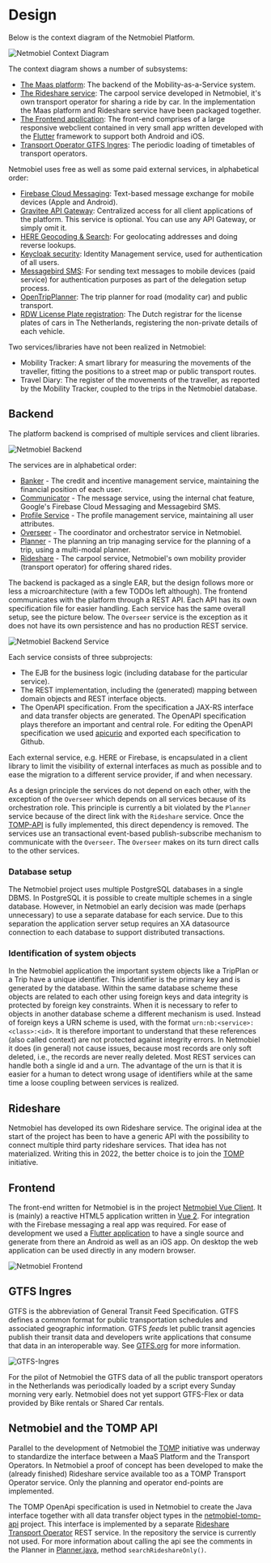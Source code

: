 # Design

Below is the context diagram of the Netmobiel Platform.

![Netmobiel Context Diagram](Netmobiel-Context-Diagram.png)

The context diagram shows a number of subsystems:
* [The Maas platform](#backend): The backend of the Mobility-as-a-Service system.
* [The Rideshare service](#rideshare): The carpool service developed in Netmobiel, it's own transport operator for sharing a ride by car. In the implementation the Maas platform and Rideshare service have been packaged together.
* [The Frontend application](#frontend): The front-end comprises of a large responsive webclient contained in very small app written developed with the [Flutter](https://flutter.dev/) framework to support both Android and iOS.
* [Transport Operator GTFS Ingres](#gtfs-ingres): The periodic loading of timetables of transport operators.

Netmobiel uses free as well as some paid external services, in alphabetical order:
* [Firebase Cloud Messaging](https://firebase.google.com/products/cloud-messaging): Text-based message exchange for mobile devices (Apple and Android).
* [Gravitee API Gateway](https://ww.gravitee.io): Centralized access for all client applications of the platform. This service is optional. You can use any API Gateway, or simply omit it.
* [HERE Geocoding & Search](https://www.here.com/platform/geocoding): For geolocating addresses and doing reverse lookups.
* [Keycloak security](https://www.keycloak.org): Identity Management service, used for authentication of all users.
* [Messagebird SMS](https://messagebird.com/): For sending text messages to mobile devices (paid service) for authentication purposes as part of the delegation setup process.
* [OpenTripPlanner](https://www.opentripplanner.org/): The trip planner for road (modality car) and public transport.
* [RDW License Plate registration](https://opendata.rdw.nl/browse?category=Voertuigen&provenance=official): The Dutch registrar for the license plates of cars in The Netherlands, registering the non-private details of each vehicle.

Two services/libraries have not been realized in Netmobiel:
* Mobility Tracker: A smart library for measuring the movements of the traveller, fitting the positions to a street map or public transport routes.
* Travel Diary: The register of the movements of the traveller, as reported by the Mobility Tracker, coupled to the trips in the Netmobiel database.

## Backend
The platform backend is comprised of multiple services and client libraries. 

![Netmobiel Backend](Netmobiel-Backend.png)

The services are in alphabetical order:
* [Banker](../netmobiel-banker-ejb/doc/design.md) - The credit and incentive management service, maintaining the financial position of each user.
* [Communicator](../netmobiel-communicator-ejb/doc/design.md) - The message service, using the internal chat feature, Google's Firebase Cloud Messaging and Messagebird SMS.
* [Profile Service](../netmobiel-profile-ejb/doc/design.md) - The profile management service, maintaining all user attributes.
* [Overseer](../netmobiel-overseer-ejb/doc/design.md) - The coordinator and orchestrator service in Netmobiel.
* [Planner](../netmobiel-planner-ejb/doc/design.md) - The planning an trip managing service for the planning of a trip, using a multi-modal planner.
* [Rideshare](../netmobiel-rideshare-ejb/doc/design.md) - The carpool service, Netmobiel's own mobility provider (transport operator) for offering shared rides.

The backend is packaged as a single EAR, but the design follows more or less a microarchitecture (with a few TODOs left although). The frontend communicates with the platform through a REST API. Each API has its own specification file for easier handling. Each service has the same overall setup, see the picture below. The `Overseer` service is the exception as it does not have its own persistence and has no production REST service.

![Netmobiel Backend Service](Netmobiel-Backend-Service.png) 

Each service consists of three subprojects: 
 * The EJB for the business logic (including database for the particular service).
 * The REST implementation, including the (generated) mapping between domain objects and REST interface objects.
 * The OpenAPI specification. From the specification a JAX-RS interface and data transfer objects are generated. The OpenAPI specification plays therefore an important and central role.
   For editing the OpenAPI specification we used [apicurio](https://www.apicur.io/studio/) and exported each specification to Github.
 
Each external service, e.g. HERE or Firebase, is encapsulated in a client library to limit the visibility of external interfaces as much as possible and to ease the migration to a different service provider, if and when necessary.

As a design principle the services do not depend on each other, with the exception of the `Overseer` which depends on all services because of its orchestration role. This principle is currently a bit violated by the `Planner` service because of the direct link with the `Rideshare` service. Once the [TOMP-API](#netmobiel-and-the-tomp-api) is fully implemented, this direct dependency is removed. The services use an transactional event-based publish-subscribe mechanism to communicate with the `Overseer`. The `Overseer` makes on its turn direct calls to the other services.

### Database setup
The Netmobiel project uses multiple PostgreSQL databases in a single DBMS. In PostgreSQL it is possible to create multiple schemes in a single database. However, in Netmobiel an early decision was made (perhaps unnecessary) to use a separate database for each service. Due to this separation the application server setup requires an XA datasource connection to each database to support distributed transactions. 

### Identification of system objects
In the Netmobiel application the important system objects like a TripPlan or a Trip have a unique identifier. This identifier is the primary key and is generated by the database. Within the same database scheme these objects are related to each other using foreign keys and data integrity is protected by foreign key constraints. When it is necessary to refer to objects in another database scheme a different mechanism is used. Instead of foreign keys a URN scheme is used, with the format `urn:nb:<service>:<class>:<id>`. It is therefore important to understand that these references (also called context) are not protected against integrity errors. In Netmobiel it does (in general) not cause issues, because most records are only soft deleted, i.e., the records are never really deleted. Most REST services can handle both a single id and a urn. The advantage of the urn is that it is easier for a human to detect wrong usage of identifiers while at the same time a loose coupling between services is realized. 

## Rideshare
Netmobiel has developed its own Rideshare service. The original idea at the start of the project has been to have a generic API with the possibility to connect multiple third party rideshare services. That idea has not materialized. Writing this in 2022, the better choice is to join the [TOMP](#netmobiel-and-the-tomp-api) initiative.

## Frontend
The front-end written for Netmobiel is in the project [Netmobiel Vue Client](../../netmobiel-vue-client/README.md). It is (mainly) a reactive HTML5 application written in [Vue 2](https://v2.vuejs.org/). For integration with the Firebase messaging a real app was required. For ease of development we used a [Flutter application](../../netmobiel-flutter-client/README.md) to have a single source and generate from there an Android as well as an iOS app. On desktop the web application can be used directly in any modern browser.

![Netmobiel Frontend](Netmobiel-Frontend.png) 

## GTFS Ingres
GTFS is the abbreviation of General Transit Feed Specification. GTFS defines a common format for public transportation schedules and associated geographic information. GTFS *feeds* let public transit agencies publish their transit data and developers write applications that consume that data in an interoperable way. See [GTFS.org](https://gtfs.org/) for more information.

![GTFS-Ingres](GTFS-Ingres.png) 

For the pilot of Netmobiel the GTFS data of all the public transport operators in the Netherlands was periodically loaded by a script every Sunday morning very early. Netmobiel does not yet support GTFS-Flex or data provided by Bike rentals or Shared Car rentals.

## Netmobiel and the TOMP API
Parallel to the development of Netmobiel the [TOMP](https://github.com/TOMP-WG/TOMP-API) initiative was underway to standardize the interface between a MaaS Platform and the Transport Operators. In Netmobiel a proof of concept has been developed to make the (already finished) Rideshare service available too as a TOMP Transport Operator service. Only the planning and operator end-points are implemented.

The TOMP OpenApi specification is used in Netmobiel to create the Java interface together with all data transfer object types in the [netmobiel-tomp-api](../netmobiel-tomp-api) project. This interface is implemented by a separate [Rideshare Transport Operator](../netmobiel-rideshare-to) REST service. In the repository the service is currently not used. For more information about calling the api see the comments in the Planner in [Planner.java](../netmobiel-planner-ejb/src/main/java/eu/netmobiel/planner/service/Planner.java), method `searchRideshareOnly()`.

